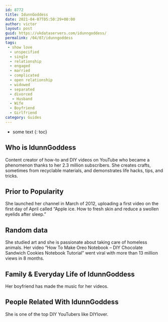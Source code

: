 ```yaml
---
id: 8772
title: IdunnGoddess
date: 2021-04-07T05:50:29+00:00
author: victor
layout: post
guid: https://ukdataservers.com/idunngoddess/
permalink: /04/07/idunngoddess
tags:
 - show love
  - unspecified
  - single
  - relationship
  - engaged
  - married
  - complicated
  - open relationship
  - widowed
  - separated
  - divorced
   - Husband
  - Wife
  - Boyfriend
  - Girlfriend
category: Guides
---
```


* some text
{: toc}


## Who is IdunnGoddess



Content creator of how-to and DIY videos on YouTube who became a phenomenon thanks to her 2.3 million subscribers. She creates crafts, sometimes from recyclable materials, and demonstrates life hacks, tips, and tricks.

                
                
                
## Prior to Popularity



She launched her channel in March of 2012, uploading a first video on the first day of April called &#8220;Apple ice. How to fresh skin and reduce a swollen eyelids after sleep.&#8221;

                
                
                
## Random data



She studied art and she is passionate about taking care of homeless animals. Her video &#8220;How To Make Oreo Notebook &#8211; DIY Chocolate Sandwich Cookies Notebook Tutorial&#8221; went viral with more than 13 million views in 8 months.

                
                
                
## Family & Everyday Life of IdunnGoddess



Her boyfriend has made the music for her videos.

                
                
                
## People Related With IdunnGoddess



She is one of the top DIY YouTubers like DIYlover.

                
              
            
          
          
          